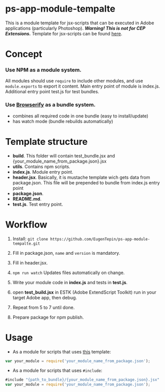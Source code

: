 # ps-app-module-tempalte
This is a module template for jsx-scripts that can be executed in Adobe applications (particularly Photoshop).
***Warning! This is not for CEP Extensions.***
Template for jsx-scripts can be found [here](https://github.com/EugenTepin/ps-app-tempalte).

# Concept

### Use NPM as a module system. 

  All modules should use ```require``` to include other modules, and use ```module.exports``` to export it content.
  Main entry point of module is index.js. Additional entry point test.js for test bundles.

### Use [Browserify](http://browserify.org/) as a bundle system.

  * combines all required code in one bundle (easy to install/update)
  * has watch mode (bundle rebuilds automatically)

# Template structure

* **build**. This folder will contain test_bundle.jsx and {your_module_name_from_package.json}.jsx
* **utils**. Contains npm scripts.
* **index.js**. Module entry point.
* **header.jsx**. Basically, it is mustache template wich gets data from package.json. This file will be prepended to bundle from index.js entry point
* **package.json**. 
* **README.md**.
* **test.js**. Test entry point.

# Workflow

1) Install:
```git clone https://github.com/EugenTepin/ps-app-module-tempalte.git```

2) Fill in package.json, ```name``` and ```version``` is mandatory.

3) Fill in header.jsx.

4) ```npm run watch``` Updates files automatically on change.

5) Write your module code in __index.js__ and tests in __test.js__.

6) open __test_build.jsx__ in ESTK (Adobe ExtendScript Toolkit) run in your target Adobe app, then debug.

7) Repeat from 5 to 7 until done.

8) Prepare package for npm publish.

# Usage

* As a module for scripts that uses [this](https://github.com/EugenTepin/ps-app-tempalte) template:

```javascript
var your_module = require('your_module_name_from_package.json');
```
* As a module for scripts that uses ```#include```:

```javascript
#include "{path_to_bundle}/{your_module_name_from_package.json}.jsx"
var your_module = require('your_module_name_from_package.json');
```